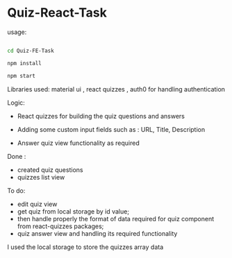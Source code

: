 # Quiz-React-Task

usage: 

```sh

cd Quiz-FE-Task

npm install 

npm start

```


Libraries used: material ui , react quizzes , auth0 for handling authentication 

Logic: 

- React quizzes for building the quiz questions and answers 

- Adding some custom input fields such as : URL, Title, Description 

- Answer quiz view functionality as required 



Done : 

- created quiz questions 
- quizzes list view 


To do: 

- edit quiz view 
- get quiz from local storage by id value; 
- then handle properly the format of data required for quiz component from react-quizzes packages; 
- quiz answer view and handling its required functionality 


I used the local storage to store the quizzes array data 


